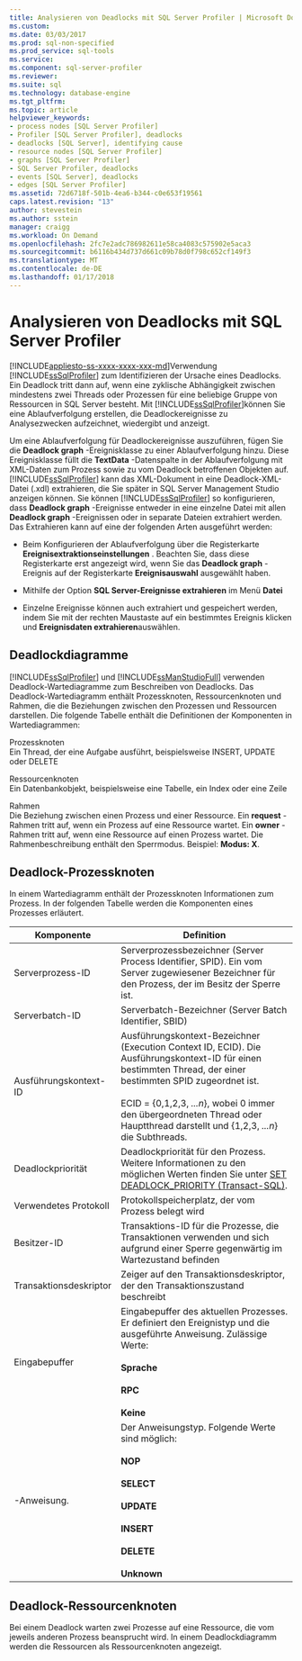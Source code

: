 ```yaml
---
title: Analysieren von Deadlocks mit SQL Server Profiler | Microsoft Docs
ms.custom: 
ms.date: 03/03/2017
ms.prod: sql-non-specified
ms.prod_service: sql-tools
ms.service: 
ms.component: sql-server-profiler
ms.reviewer: 
ms.suite: sql
ms.technology: database-engine
ms.tgt_pltfrm: 
ms.topic: article
helpviewer_keywords:
- process nodes [SQL Server Profiler]
- Profiler [SQL Server Profiler], deadlocks
- deadlocks [SQL Server], identifying cause
- resource nodes [SQL Server Profiler]
- graphs [SQL Server Profiler]
- SQL Server Profiler, deadlocks
- events [SQL Server], deadlocks
- edges [SQL Server Profiler]
ms.assetid: 72d6718f-501b-4ea6-b344-c0e653f19561
caps.latest.revision: "13"
author: stevestein
ms.author: sstein
manager: craigg
ms.workload: On Demand
ms.openlocfilehash: 2fc7e2adc786982611e58ca4083c575902e5aca3
ms.sourcegitcommit: b6116b434d737d661c09b78d0f798c652cf149f3
ms.translationtype: MT
ms.contentlocale: de-DE
ms.lasthandoff: 01/17/2018
---
```

# <a name="analyze-deadlocks-with-sql-server-profiler"></a>Analysieren von Deadlocks mit SQL Server Profiler
[!INCLUDE[appliesto-ss-xxxx-xxxx-xxx-md](../../includes/appliesto-ss-xxxx-xxxx-xxx-md.md)]Verwendung [!INCLUDE[ssSqlProfiler](../../includes/sssqlprofiler-md.md)] zum Identifizieren der Ursache eines Deadlocks. Ein Deadlock tritt dann auf, wenn eine zyklische Abhängigkeit zwischen mindestens zwei Threads oder Prozessen für eine beliebige Gruppe von Ressourcen in SQL Server besteht. Mit [!INCLUDE[ssSqlProfiler](../../includes/sssqlprofiler-md.md)]können Sie eine Ablaufverfolgung erstellen, die Deadlockereignisse zu Analysezwecken aufzeichnet, wiedergibt und anzeigt.  
  
 Um eine Ablaufverfolgung für Deadlockereignisse auszuführen, fügen Sie die **Deadlock graph** -Ereignisklasse zu einer Ablaufverfolgung hinzu. Diese Ereignisklasse füllt die **TextData** -Datenspalte in der Ablaufverfolgung mit XML-Daten zum Prozess sowie zu vom Deadlock betroffenen Objekten auf. [!INCLUDE[ssSqlProfiler](../../includes/sssqlprofiler-md.md)] kann das XML-Dokument in eine Deadlock-XML-Datei (.xdl) extrahieren, die Sie später in SQL Server Management Studio anzeigen können. Sie können [!INCLUDE[ssSqlProfiler](../../includes/sssqlprofiler-md.md)] so konfigurieren, dass **Deadlock graph** -Ereignisse entweder in eine einzelne Datei mit allen **Deadlock graph** -Ereignissen oder in separate Dateien extrahiert werden. Das Extrahieren kann auf eine der folgenden Arten ausgeführt werden:  
  
-   Beim Konfigurieren der Ablaufverfolgung über die Registerkarte **Ereignisextraktionseinstellungen** . Beachten Sie, dass diese Registerkarte erst angezeigt wird, wenn Sie das **Deadlock graph** -Ereignis auf der Registerkarte **Ereignisauswahl** ausgewählt haben.  
  
-   Mithilfe der Option **SQL Server-Ereignisse extrahieren** im Menü **Datei**  
  
-   Einzelne Ereignisse können auch extrahiert und gespeichert werden, indem Sie mit der rechten Maustaste auf ein bestimmtes Ereignis klicken und **Ereignisdaten extrahieren**auswählen.  
  
## <a name="deadlock-graphs"></a>Deadlockdiagramme  
 [!INCLUDE[ssSqlProfiler](../../includes/sssqlprofiler-md.md)] und [!INCLUDE[ssManStudioFull](../../includes/ssmanstudiofull-md.md)] verwenden Deadlock-Wartediagramme zum Beschreiben von Deadlocks. Das Deadlock-Wartediagramm enthält Prozessknoten, Ressourcenknoten und Rahmen, die die Beziehungen zwischen den Prozessen und Ressourcen darstellen. Die folgende Tabelle enthält die Definitionen der Komponenten in Wartediagrammen:  
  
 Prozessknoten  
 Ein Thread, der eine Aufgabe ausführt, beispielsweise INSERT, UPDATE oder DELETE  
  
 Ressourcenknoten  
 Ein Datenbankobjekt, beispielsweise eine Tabelle, ein Index oder eine Zeile  
  
 Rahmen  
 Die Beziehung zwischen einen Prozess und einer Ressource. Ein **request** -Rahmen tritt auf, wenn ein Prozess auf eine Ressource wartet. Ein **owner** -Rahmen tritt auf, wenn eine Ressource auf einen Prozess wartet. Die Rahmenbeschreibung enthält den Sperrmodus. Beispiel: **Modus: X**.  
  
## <a name="deadlock-process-node"></a>Deadlock-Prozessknoten  
 In einem Wartediagramm enthält der Prozessknoten Informationen zum Prozess. In der folgenden Tabelle werden die Komponenten eines Prozesses erläutert.  
  
|Komponente|Definition|  
|---------------|----------------|  
|Serverprozess-ID|Serverprozessbezeichner (Server Process Identifier, SPID). Ein vom Server zugewiesener Bezeichner für den Prozess, der im Besitz der Sperre ist.|  
|Serverbatch-ID|Serverbatch-Bezeichner (Server Batch Identifier, SBID)|  
|Ausführungskontext-ID|Ausführungskontext-Bezeichner (Execution Context ID, ECID). Die Ausführungskontext-ID für einen bestimmten Thread, der einer bestimmten SPID zugeordnet ist.<br /><br /> ECID = {0,1,2,3, *...n*}, wobei 0 immer den übergeordneten Thread oder Hauptthread darstellt und {1,2,3, *...n*} die Subthreads.|  
|Deadlockpriorität|Deadlockpriorität für den Prozess. Weitere Informationen zu den möglichen Werten finden Sie unter [SET DEADLOCK_PRIORITY &#40;Transact-SQL&#41;](../../t-sql/statements/set-deadlock-priority-transact-sql.md).|  
|Verwendetes Protokoll|Protokollspeicherplatz, der vom Prozess belegt wird|  
|Besitzer-ID|Transaktions-ID für die Prozesse, die Transaktionen verwenden und sich aufgrund einer Sperre gegenwärtig im Wartezustand befinden|  
|Transaktionsdeskriptor|Zeiger auf den Transaktionsdeskriptor, der den Transaktionszustand beschreibt|  
|Eingabepuffer|Eingabepuffer des aktuellen Prozesses. Er definiert den Ereignistyp und die ausgeführte Anweisung. Zulässige Werte:<br /><br /> **Sprache**<br /><br /> **RPC**<br /><br /> **Keine**|  
|-Anweisung.|Der Anweisungstyp. Folgende Werte sind möglich:<br /><br /> **NOP**<br /><br /> **SELECT**<br /><br /> **UPDATE**<br /><br /> **INSERT**<br /><br /> **DELETE**<br /><br /> **Unknown**|  
  
## <a name="deadlock-resource-node"></a>Deadlock-Ressourcenknoten  
 Bei einem Deadlock warten zwei Prozesse auf eine Ressource, die vom jeweils anderen Prozess beansprucht wird. In einem Deadlockdiagramm werden die Ressourcen als Ressourcenknoten angezeigt.  
  
  
